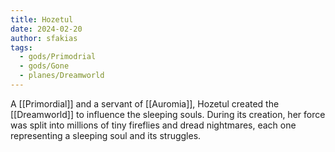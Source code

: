 ```yaml
---
title: Hozetul
date: 2024-02-20
author: sfakias
tags:
  - gods/Primodrial
  - gods/Gone
  - planes/Dreamworld
---
```


A [[Primordial]] and a servant of [[Auromia]], Hozetul created the [[Dreamworld]] to influence the sleeping souls. During its creation, her force was split into millions of tiny fireflies and dread nightmares, each one representing a sleeping soul and its struggles.